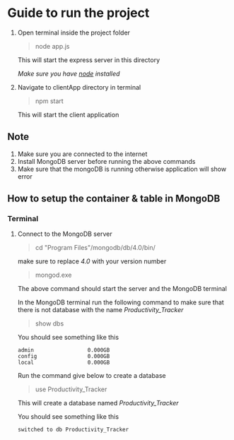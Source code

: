# Guide to run the project

1. Open terminal inside the project folder
    >node app.js

    This will start the express server in this directory

    _Make sure you have [node](www.nodejs.com) installed_

2. Navigate to clientApp directory in terminal
    >npm start

    This will start the client application

## Note
1. Make sure you are connected to the internet
2. Install MongoDB server before running the above commands
3. Make sure that the mongoDB is running otherwise application will show error

## How to setup the container & table in MongoDB
### Terminal
1. Connect to the MongoDB server
    >cd "Program Files"/mongodb/db/4.0/bin/

    make sure to replace _4.0_ with your version number

    >mongod.exe

    The above command should start the server and the MongoDB terminal

    In the MongoDB terminal run the following command to make sure that there is not database with the name _Productivity_Tracker_
    
    >show dbs

    You should see something like this
    ```
    admin                 0.000GB
    config                0.000GB
    local                 0.000GB
    ```

    Run the command give below to create a database

    > use Productivity_Tracker

    This will create a database named _Productivity_Tracker_

    You should see something like this

    ```
    switched to db Productivity_Tracker
    ```

    
